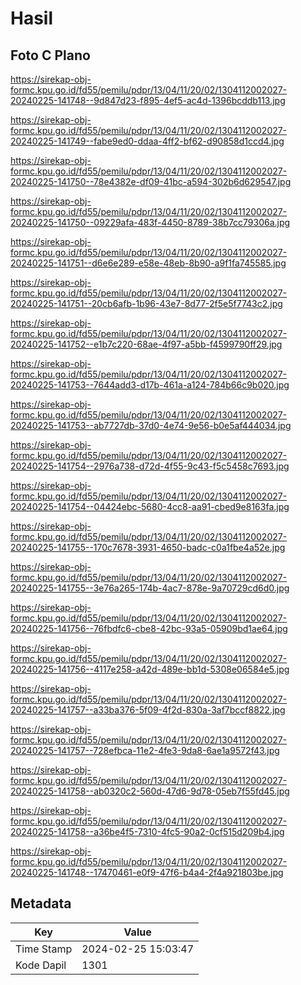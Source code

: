 # Hasil

## Foto C Plano

https://sirekap-obj-formc.kpu.go.id/fd55/pemilu/pdpr/13/04/11/20/02/1304112002027-20240225-141748--9d847d23-f895-4ef5-ac4d-1396bcddb113.jpg

https://sirekap-obj-formc.kpu.go.id/fd55/pemilu/pdpr/13/04/11/20/02/1304112002027-20240225-141749--fabe9ed0-ddaa-4ff2-bf62-d90858d1ccd4.jpg

https://sirekap-obj-formc.kpu.go.id/fd55/pemilu/pdpr/13/04/11/20/02/1304112002027-20240225-141750--78e4382e-df09-41bc-a594-302b6d629547.jpg

https://sirekap-obj-formc.kpu.go.id/fd55/pemilu/pdpr/13/04/11/20/02/1304112002027-20240225-141750--09229afa-483f-4450-8789-38b7cc79306a.jpg

https://sirekap-obj-formc.kpu.go.id/fd55/pemilu/pdpr/13/04/11/20/02/1304112002027-20240225-141751--d6e6e289-e58e-48eb-8b90-a9f1fa745585.jpg

https://sirekap-obj-formc.kpu.go.id/fd55/pemilu/pdpr/13/04/11/20/02/1304112002027-20240225-141751--20cb6afb-1b96-43e7-8d77-2f5e5f7743c2.jpg

https://sirekap-obj-formc.kpu.go.id/fd55/pemilu/pdpr/13/04/11/20/02/1304112002027-20240225-141752--e1b7c220-68ae-4f97-a5bb-f4599790ff29.jpg

https://sirekap-obj-formc.kpu.go.id/fd55/pemilu/pdpr/13/04/11/20/02/1304112002027-20240225-141753--7644add3-d17b-461a-a124-784b66c9b020.jpg

https://sirekap-obj-formc.kpu.go.id/fd55/pemilu/pdpr/13/04/11/20/02/1304112002027-20240225-141753--ab7727db-37d0-4e74-9e56-b0e5af444034.jpg

https://sirekap-obj-formc.kpu.go.id/fd55/pemilu/pdpr/13/04/11/20/02/1304112002027-20240225-141754--2976a738-d72d-4f55-9c43-f5c5458c7693.jpg

https://sirekap-obj-formc.kpu.go.id/fd55/pemilu/pdpr/13/04/11/20/02/1304112002027-20240225-141754--04424ebc-5680-4cc8-aa91-cbed9e8163fa.jpg

https://sirekap-obj-formc.kpu.go.id/fd55/pemilu/pdpr/13/04/11/20/02/1304112002027-20240225-141755--170c7678-3931-4650-badc-c0a1fbe4a52e.jpg

https://sirekap-obj-formc.kpu.go.id/fd55/pemilu/pdpr/13/04/11/20/02/1304112002027-20240225-141755--3e76a265-174b-4ac7-878e-9a70729cd6d0.jpg

https://sirekap-obj-formc.kpu.go.id/fd55/pemilu/pdpr/13/04/11/20/02/1304112002027-20240225-141756--76fbdfc6-cbe8-42bc-93a5-05909bd1ae64.jpg

https://sirekap-obj-formc.kpu.go.id/fd55/pemilu/pdpr/13/04/11/20/02/1304112002027-20240225-141756--4117e258-a42d-489e-bb1d-5308e06584e5.jpg

https://sirekap-obj-formc.kpu.go.id/fd55/pemilu/pdpr/13/04/11/20/02/1304112002027-20240225-141757--a33ba376-5f09-4f2d-830a-3af7bccf8822.jpg

https://sirekap-obj-formc.kpu.go.id/fd55/pemilu/pdpr/13/04/11/20/02/1304112002027-20240225-141757--728efbca-11e2-4fe3-9da8-6ae1a9572f43.jpg

https://sirekap-obj-formc.kpu.go.id/fd55/pemilu/pdpr/13/04/11/20/02/1304112002027-20240225-141758--ab0320c2-560d-47d6-9d78-05eb7f55fd45.jpg

https://sirekap-obj-formc.kpu.go.id/fd55/pemilu/pdpr/13/04/11/20/02/1304112002027-20240225-141758--a36be4f5-7310-4fc5-90a2-0cf515d209b4.jpg

https://sirekap-obj-formc.kpu.go.id/fd55/pemilu/pdpr/13/04/11/20/02/1304112002027-20240225-141748--17470461-e0f9-47f6-b4a4-2f4a921803be.jpg


## Metadata

| Key        | Value               |
| ---------- | ------------------- |
| Time Stamp | 2024-02-25 15:03:47 |
| Kode Dapil | 1301                |




